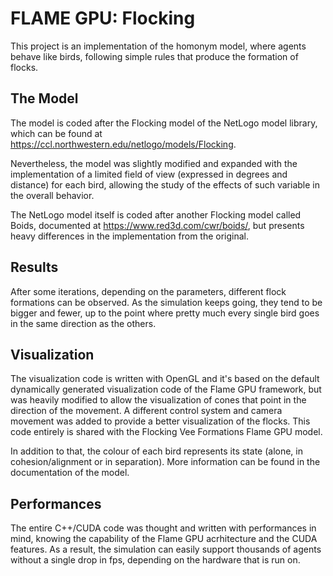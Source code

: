 # FLAME GPU: Flocking

This project is an implementation of the homonym model, where agents behave like birds, following simple rules that produce the formation of flocks.

## The Model

The model is coded after the Flocking model of the NetLogo model library, which can be found at https://ccl.northwestern.edu/netlogo/models/Flocking.

Nevertheless, the model was slightly modified and expanded with the implementation of a limited field of view (expressed in degrees and distance) for each bird, allowing the study of the effects of such variable in the overall behavior.

The NetLogo model itself is coded after another Flocking model called Boids, documented at https://www.red3d.com/cwr/boids/, but presents heavy differences in the implementation from the original.

## Results

After some iterations, depending on the parameters, different flock formations can be observed. As the simulation keeps going, they tend to be bigger and fewer, up to the point where pretty much every single bird goes in the same direction as the others.

## Visualization

The visualization code is written with OpenGL and it's based on the default dynamically generated visualization code of the Flame GPU framework, but was heavily modified to allow the visualization of cones that point in the direction of the movement. A different control system and camera movement was added to provide a better visualization of the flocks. This code entirely is shared with the Flocking Vee Formations Flame GPU model.

In addition to that, the colour of each bird represents its state (alone, in cohesion/alignment or in separation). More information can be found in the documentation of the model.

## Performances

The entire C++/CUDA code was thought and written with performances in mind, knowing the capability of the Flame GPU acrhitecture and the CUDA features. As a result, the simulation can easily support thousands of agents without a single drop in fps, depending on the hardware that is run on.